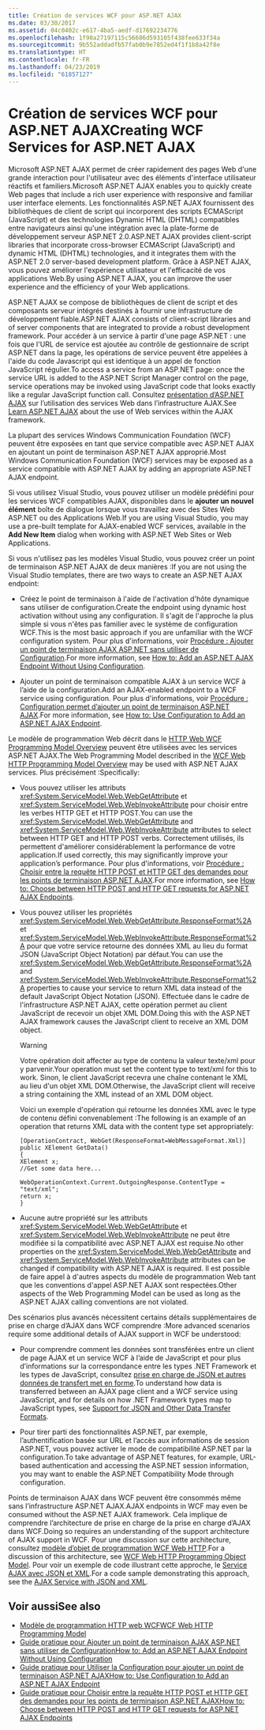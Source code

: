 ```yaml
---
title: Création de services WCF pour ASP.NET AJAX
ms.date: 03/30/2017
ms.assetid: 04c0402c-e617-4ba5-aedf-d17692234776
ms.openlocfilehash: 1f98a27197115c56686d593105f438fee633f34a
ms.sourcegitcommit: 9b552addadfb57fab0b9e7852ed4f1f1b8a42f8e
ms.translationtype: HT
ms.contentlocale: fr-FR
ms.lasthandoff: 04/23/2019
ms.locfileid: "61857127"
---
```

# <a name="creating-wcf-services-for-aspnet-ajax"></a><span data-ttu-id="c4fbd-102">Création de services WCF pour ASP.NET AJAX</span><span class="sxs-lookup"><span data-stu-id="c4fbd-102">Creating WCF Services for ASP.NET AJAX</span></span>
<span data-ttu-id="c4fbd-103">Microsoft ASP.NET AJAX permet de créer rapidement des pages Web d'une grande interaction pour l'utilisateur avec des éléments d'interface utilisateur réactifs et familiers.</span><span class="sxs-lookup"><span data-stu-id="c4fbd-103">Microsoft ASP.NET AJAX enables you to quickly create Web pages that include a rich user experience with responsive and familiar user interface elements.</span></span> <span data-ttu-id="c4fbd-104">Les fonctionnalités ASP.NET AJAX fournissent des bibliothèques de client de script qui incorporent des scripts ECMAScript (JavaScript) et des technologies Dynamic HTML (DHTML) compatibles entre navigateurs ainsi qu'une intégration avec la plate-forme de développement serveur ASP.NET 2.0.</span><span class="sxs-lookup"><span data-stu-id="c4fbd-104">ASP.NET AJAX provides client-script libraries that incorporate cross-browser ECMAScript (JavaScript) and dynamic HTML (DHTML) technologies, and it integrates them with the ASP.NET 2.0 server-based development platform.</span></span> <span data-ttu-id="c4fbd-105">Grâce à ASP.NET AJAX, vous pouvez améliorer l'expérience utilisateur et l'efficacité de vos applications Web.</span><span class="sxs-lookup"><span data-stu-id="c4fbd-105">By using ASP.NET AJAX, you can improve the user experience and the efficiency of your Web applications.</span></span>  
  
 <span data-ttu-id="c4fbd-106">ASP.NET AJAX se compose de bibliothèques de client de script et des composants serveur intégrés destinés à fournir une infrastructure de développement fiable.</span><span class="sxs-lookup"><span data-stu-id="c4fbd-106">ASP.NET AJAX consists of client-script libraries and of server components that are integrated to provide a robust development framework.</span></span> <span data-ttu-id="c4fbd-107">Pour accéder à un service à partir d'une page ASP.NET : une fois que l'URL de service est ajoutée au contrôle de gestionnaire de script ASP.NET dans la page, les opérations de service peuvent être appelées à l'aide du code Javascript qui est identique à un appel de fonction JavaScript régulier.</span><span class="sxs-lookup"><span data-stu-id="c4fbd-107">To access a service from an ASP.NET page: once the service URL is added to the ASP.NET Script Manager control on the page, service operations may be invoked using JavaScript code that looks exactly like a regular JavaScript function call.</span></span> <span data-ttu-id="c4fbd-108">Consultez [présentation d’ASP.NET AJAX](https://go.microsoft.com/fwlink/?LinkId=186475) sur l’utilisation des services Web dans l’infrastructure AJAX.</span><span class="sxs-lookup"><span data-stu-id="c4fbd-108">See [Learn ASP.NET AJAX](https://go.microsoft.com/fwlink/?LinkId=186475) about the use of Web services within the AJAX framework.</span></span>  
  
 <span data-ttu-id="c4fbd-109">La plupart des services Windows Communication Foundation (WCF) peuvent être exposées en tant que service compatible avec ASP.NET AJAX en ajoutant un point de terminaison ASP.NET AJAX approprié.</span><span class="sxs-lookup"><span data-stu-id="c4fbd-109">Most Windows Communication Foundation (WCF) services may be exposed as a service compatible with ASP.NET AJAX by adding an appropriate ASP.NET AJAX endpoint.</span></span>  
  
 <span data-ttu-id="c4fbd-110">Si vous utilisez Visual Studio, vous pouvez utiliser un modèle prédéfini pour les services WCF compatibles AJAX, disponibles dans le **ajouter un nouvel élément** boîte de dialogue lorsque vous travaillez avec des Sites Web ASP.NET ou des Applications Web.</span><span class="sxs-lookup"><span data-stu-id="c4fbd-110">If you are using Visual Studio, you may use a pre-built template for AJAX-enabled WCF services, available in the **Add New Item** dialog when working with ASP.NET Web Sites or Web Applications.</span></span>  
  
 <span data-ttu-id="c4fbd-111">Si vous n'utilisez pas les modèles Visual Studio, vous pouvez créer un point de terminaison ASP.NET AJAX de deux manières :</span><span class="sxs-lookup"><span data-stu-id="c4fbd-111">If you are not using the Visual Studio templates, there are two ways to create an ASP.NET AJAX endpoint:</span></span>  
  
- <span data-ttu-id="c4fbd-112">Créez le point de terminaison à l'aide de l'activation d'hôte dynamique sans utiliser de configuration.</span><span class="sxs-lookup"><span data-stu-id="c4fbd-112">Create the endpoint using dynamic host activation without using any configuration.</span></span> <span data-ttu-id="c4fbd-113">Il s'agit de l'approche la plus simple si vous n'êtes pas familier avec le système de configuration WCF.</span><span class="sxs-lookup"><span data-stu-id="c4fbd-113">This is the most basic approach if you are unfamiliar with the WCF configuration system.</span></span> <span data-ttu-id="c4fbd-114">Pour plus d'informations, voir [Procédure : Ajouter un point de terminaison AJAX ASP.NET sans utiliser de Configuration](../../../../docs/framework/wcf/feature-details/how-to-add-an-aspnet-ajax-endpoint-without-using-configuration.md).</span><span class="sxs-lookup"><span data-stu-id="c4fbd-114">For more information, see [How to: Add an ASP.NET AJAX Endpoint Without Using Configuration](../../../../docs/framework/wcf/feature-details/how-to-add-an-aspnet-ajax-endpoint-without-using-configuration.md).</span></span>  
  
- <span data-ttu-id="c4fbd-115">Ajouter un point de terminaison compatible AJAX à un service WCF à l’aide de la configuration.</span><span class="sxs-lookup"><span data-stu-id="c4fbd-115">Add an AJAX-enabled endpoint to a WCF service using configuration.</span></span> <span data-ttu-id="c4fbd-116">Pour plus d'informations, voir [Procédure : Configuration permet d’ajouter un point de terminaison ASP.NET AJAX](../../../../docs/framework/wcf/feature-details/how-to-use-configuration-to-add-an-aspnet-ajax-endpoint.md).</span><span class="sxs-lookup"><span data-stu-id="c4fbd-116">For more information, see [How to: Use Configuration to Add an ASP.NET AJAX Endpoint](../../../../docs/framework/wcf/feature-details/how-to-use-configuration-to-add-an-aspnet-ajax-endpoint.md).</span></span>  
  
 <span data-ttu-id="c4fbd-117">Le modèle de programmation Web décrit dans le [HTTP Web WCF Programming Model Overview](../../../../docs/framework/wcf/feature-details/wcf-web-http-programming-model-overview.md) peuvent être utilisées avec les services ASP.NET AJAX.</span><span class="sxs-lookup"><span data-stu-id="c4fbd-117">The Web Programming Model described in the [WCF Web HTTP Programming Model Overview](../../../../docs/framework/wcf/feature-details/wcf-web-http-programming-model-overview.md) may be used with ASP.NET AJAX services.</span></span> <span data-ttu-id="c4fbd-118">Plus précisément :</span><span class="sxs-lookup"><span data-stu-id="c4fbd-118">Specifically:</span></span>  
  
- <span data-ttu-id="c4fbd-119">Vous pouvez utiliser les attributs <xref:System.ServiceModel.Web.WebGetAttribute> et <xref:System.ServiceModel.Web.WebInvokeAttribute> pour choisir entre les verbes HTTP GET et HTTP POST.</span><span class="sxs-lookup"><span data-stu-id="c4fbd-119">You can use the <xref:System.ServiceModel.Web.WebGetAttribute> and <xref:System.ServiceModel.Web.WebInvokeAttribute> attributes to select between HTTP GET and HTTP POST verbs.</span></span> <span data-ttu-id="c4fbd-120">Correctement utilisés, ils permettent d'améliorer considérablement la performance de votre application.</span><span class="sxs-lookup"><span data-stu-id="c4fbd-120">If used correctly, this may significantly improve your application’s performance.</span></span> <span data-ttu-id="c4fbd-121">Pour plus d'informations, voir [Procédure : Choisir entre la requête HTTP POST et HTTP GET des demandes pour les points de terminaison ASP.NET AJAX](../../../../docs/framework/wcf/feature-details/http-post-and-http-get-requests-for-aspnet-ajax-endpoints.md).</span><span class="sxs-lookup"><span data-stu-id="c4fbd-121">For more information, see [How to: Choose between HTTP POST and HTTP GET requests for ASP.NET AJAX Endpoints](../../../../docs/framework/wcf/feature-details/http-post-and-http-get-requests-for-aspnet-ajax-endpoints.md).</span></span>  
  
- <span data-ttu-id="c4fbd-122">Vous pouvez utiliser les propriétés <xref:System.ServiceModel.Web.WebGetAttribute.ResponseFormat%2A> et <xref:System.ServiceModel.Web.WebInvokeAttribute.ResponseFormat%2A> pour que votre service retourne des données XML au lieu du format JSON (JavaScript Object Notation) par défaut.</span><span class="sxs-lookup"><span data-stu-id="c4fbd-122">You can use the <xref:System.ServiceModel.Web.WebGetAttribute.ResponseFormat%2A> and <xref:System.ServiceModel.Web.WebInvokeAttribute.ResponseFormat%2A> properties to cause your service to return XML data instead of the default JavaScript Object Notation (JSON).</span></span> <span data-ttu-id="c4fbd-123">Effectuée dans le cadre de l'infrastructure ASP.NET AJAX, cette opération permet au client JavaScript de recevoir un objet XML DOM.</span><span class="sxs-lookup"><span data-stu-id="c4fbd-123">Doing this with the ASP.NET AJAX framework causes the JavaScript client to receive an XML DOM object.</span></span>  
  
    > [!WARNING]
    >  <span data-ttu-id="c4fbd-124">Votre opération doit affecter au type de contenu la valeur texte/xml pour y parvenir.</span><span class="sxs-lookup"><span data-stu-id="c4fbd-124">Your operation must set the content type to text/xml for this to work.</span></span> <span data-ttu-id="c4fbd-125">Sinon, le client JavaScript recevra une chaîne contenant le XML au lieu d'un objet XML DOM.</span><span class="sxs-lookup"><span data-stu-id="c4fbd-125">Otherwise, the JavaScript client will receive a string containing the XML instead of an XML DOM object.</span></span>  
  
     <span data-ttu-id="c4fbd-126">Voici un exemple d'opération qui retourne les données XML avec le type de contenu défini convenablement :</span><span class="sxs-lookup"><span data-stu-id="c4fbd-126">The following is an example of an operation that returns XML data with the content type set appropriately:</span></span>  
  
    ```  
    [OperationContract, WebGet(ResponseFormat=WebMessageFormat.Xml)]  
    public XElement GetData()  
    {  
    XElement x;  
    //Get some data here...  
  
    WebOperationContext.Current.OutgoingResponse.ContentType = "text/xml";      
    return x;  
    }  
    ```  
  
- <span data-ttu-id="c4fbd-127">Aucune autre propriété sur les attributs <xref:System.ServiceModel.Web.WebGetAttribute> et <xref:System.ServiceModel.Web.WebInvokeAttribute> ne peut être modifiée si la compatibilité avec ASP.NET AJAX est requise.</span><span class="sxs-lookup"><span data-stu-id="c4fbd-127">No other properties on the <xref:System.ServiceModel.Web.WebGetAttribute> and <xref:System.ServiceModel.Web.WebInvokeAttribute> attributes can be changed if compatibility with ASP.NET AJAX is required.</span></span> <span data-ttu-id="c4fbd-128">Il est possible de faire appel à d'autres aspects du modèle de programmation Web tant que les conventions d'appel ASP.NET AJAX sont respectées.</span><span class="sxs-lookup"><span data-stu-id="c4fbd-128">Other aspects of the Web Programming Model can be used as long as the ASP.NET AJAX calling conventions are not violated.</span></span>  
  
 <span data-ttu-id="c4fbd-129">Des scénarios plus avancés nécessitent certains détails supplémentaires de prise en charge d’AJAX dans WCF comprendre :</span><span class="sxs-lookup"><span data-stu-id="c4fbd-129">More advanced scenarios require some additional details of AJAX support in WCF be understood:</span></span>  
  
- <span data-ttu-id="c4fbd-130">Pour comprendre comment les données sont transférées entre un client de page AJAX et un service WCF à l’aide de JavaScript et pour plus d’informations sur la correspondance entre les types .NET Framework et les types de JavaScript, consultez [prise en charge de JSON et autres données de transfert met en forme](../../../../docs/framework/wcf/feature-details/support-for-json-and-other-data-transfer-formats.md).</span><span class="sxs-lookup"><span data-stu-id="c4fbd-130">To understand how data is transferred between an AJAX page client and a WCF service using JavaScript, and for details on how .NET Framework types map to JavaScript types, see [Support for JSON and Other Data Transfer Formats](../../../../docs/framework/wcf/feature-details/support-for-json-and-other-data-transfer-formats.md).</span></span>  
  
- <span data-ttu-id="c4fbd-131">Pour tirer parti des fonctionnalités ASP.NET, par exemple, l’authentification basée sur URL et l’accès aux informations de session ASP.NET, vous pouvez activer le mode de compatibilité ASP.NET par la configuration.</span><span class="sxs-lookup"><span data-stu-id="c4fbd-131">To take advantage of ASP.NET features, for example, URL-based authentication and accessing the ASP.NET session information, you may want to enable the ASP.NET Compatibility Mode through configuration.</span></span>  
  
 <span data-ttu-id="c4fbd-132">Points de terminaison AJAX dans WCF peuvent être consommés même sans l’infrastructure ASP.NET AJAX.</span><span class="sxs-lookup"><span data-stu-id="c4fbd-132">AJAX endpoints in WCF may even be consumed without the ASP.NET AJAX framework.</span></span> <span data-ttu-id="c4fbd-133">Cela implique de comprendre l’architecture de prise en charge de la prise en charge d’AJAX dans WCF.</span><span class="sxs-lookup"><span data-stu-id="c4fbd-133">Doing so requires an understanding of the support architecture of AJAX support in WCF.</span></span> <span data-ttu-id="c4fbd-134">Pour une discussion sur cette architecture, consultez [modèle d’objet de programmation WCF Web HTTP](../../../../docs/framework/wcf/feature-details/wcf-web-http-programming-object-model.md).</span><span class="sxs-lookup"><span data-stu-id="c4fbd-134">For a discussion of this architecture, see [WCF Web HTTP Programming Object Model](../../../../docs/framework/wcf/feature-details/wcf-web-http-programming-object-model.md).</span></span> <span data-ttu-id="c4fbd-135">Pour voir un exemple de code illustrant cette approche, le [Service AJAX avec JSON et XML](../../../../docs/framework/wcf/samples/ajax-service-with-json-and-xml-sample.md).</span><span class="sxs-lookup"><span data-stu-id="c4fbd-135">For a code sample demonstrating this approach, see the [AJAX Service with JSON and XML](../../../../docs/framework/wcf/samples/ajax-service-with-json-and-xml-sample.md).</span></span>  
  
## <a name="see-also"></a><span data-ttu-id="c4fbd-136">Voir aussi</span><span class="sxs-lookup"><span data-stu-id="c4fbd-136">See also</span></span>

- [<span data-ttu-id="c4fbd-137">Modèle de programmation HTTP web WCF</span><span class="sxs-lookup"><span data-stu-id="c4fbd-137">WCF Web HTTP Programming Model</span></span>](../../../../docs/framework/wcf/feature-details/wcf-web-http-programming-model.md)
- [<span data-ttu-id="c4fbd-138">Guide pratique pour Ajouter un point de terminaison AJAX ASP.NET sans utiliser de Configuration</span><span class="sxs-lookup"><span data-stu-id="c4fbd-138">How to: Add an ASP.NET AJAX Endpoint Without Using Configuration</span></span>](../../../../docs/framework/wcf/feature-details/how-to-add-an-aspnet-ajax-endpoint-without-using-configuration.md)
- [<span data-ttu-id="c4fbd-139">Guide pratique pour Utiliser la Configuration pour ajouter un point de terminaison ASP.NET AJAX</span><span class="sxs-lookup"><span data-stu-id="c4fbd-139">How to: Use Configuration to Add an ASP.NET AJAX Endpoint</span></span>](../../../../docs/framework/wcf/feature-details/how-to-use-configuration-to-add-an-aspnet-ajax-endpoint.md)
- [<span data-ttu-id="c4fbd-140">Guide pratique pour Choisir entre la requête HTTP POST et HTTP GET des demandes pour les points de terminaison ASP.NET AJAX</span><span class="sxs-lookup"><span data-stu-id="c4fbd-140">How to: Choose between HTTP POST and HTTP GET requests for ASP.NET AJAX Endpoints</span></span>](../../../../docs/framework/wcf/feature-details/http-post-and-http-get-requests-for-aspnet-ajax-endpoints.md)
